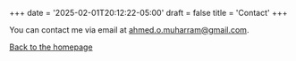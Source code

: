 +++
date = '2025-02-01T20:12:22-05:00'
draft = false
title = 'Contact'
+++

You can contact me via email at [ahmed.o.muharram@gmail.com](mailto:ahmed.o.muharram@gmail.com).

[Back to the homepage](/)
